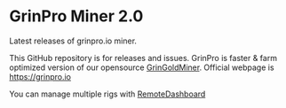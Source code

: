 # GrinPro Miner 2.0

Latest releases of grinpro.io miner.

This GitHub repository is for releases and issues. GrinPro is faster & farm optimized version of our opensource [GrinGoldMiner](https://github.com/mozkomor/GrinGoldMiner). 
Official webpage is https://grinpro.io

You can manage multiple rigs with [RemoteDashboard](https://github.com/mozkomor/GrinPro-Dashboard)
